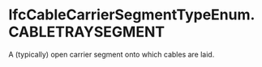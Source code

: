 IfcCableCarrierSegmentTypeEnum.CABLETRAYSEGMENT
===============================================
A (typically) open carrier segment onto which cables are laid.


